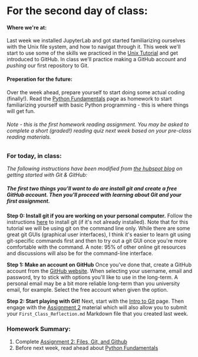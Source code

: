 
# **For the second day of class:**

#### Where we're at:
Last week we installed JupyterLab and got started familiarizing ourselves with the Unix file system, and how to navigat through it.  This week we'll start to use some of the skills we practiced in the [Unix Tutorial](../Pages/intro_to_unix) and get introduced to GitHub. In class we'll practice making a GitHub account and *pushing* our first repository to Git.  

#### Preperation for the future:
Over the week ahead, prepare yourself to start doing some actual coding (finally!).  Read the [Python Fundamentals](../Notebooks/python_fundamentals) page as homework to start familiarizing yourself with basic Python programming - this is where things will get fun. 

###### *Note - this is the first homework reading assignment.  You may be asked to complete a short (graded!) reading quiz next week based on your pre-class reading materials.*

### For today, in class: 

*The following instructions have been modified from [the hubspot blog](https://product.hubspot.com/blog/git-and-github-tutorial-for-beginners) on getting started with Git & GitHub:*

##### **The first two things you'll want to do are install git and create a free GitHub account. Then you'll proceed with learning about Git and your first assignment.**

**Step 0: Install git if you are working on your personal computer.**
Follow the instructions [here](https://git-scm.com/book/en/v2/Getting-Started-Installing-Git) to install git (if it's not already installed). Note that for this tutorial we will be using git on the command line only. While there are some great git GUIs (graphical user interfaces), I think it's easier to learn git using git-specific commands first and then to try out a git GUI once you're more comfortable with the command. A note: 95% of other online git resources and discussions will also be for the command-line interface. 

**Step 1: Make an account on GitHub**
Once you've done that, create a GitHub account from the [GitHub website](https://github.com/). When selecting your username, email and password, try to stick with options you'll like to use in the long-term.  A personal email may be a bit more reliable long-term than you university email, for example. Select the free account when given the option. 

**Step 2: Start playing with Git!**
Next, start with the [Intro to Git](./intro_to_git) page. Then engage with the [Assignment 2](../Assignments/files_markdown_git) material which will also allow you to submit your `First_Class_Reflection.md` Markdown file that you created last week. 

### Homework Summary:

1. Complete [Assignment 2: Files, Git, and Github](../Assignments/files_markdown_git.md)
2. Before next week, read ahead about [Python Fundamentals](../Notebooks/python_fundamentals)